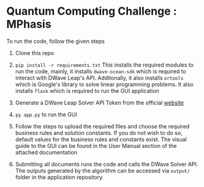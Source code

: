 # Quantum Computing Challenge : MPhasis

To run the code, follow the given steps

1. Clone this repo

2. `pip install -r requirements.txt`
This installs the required modules to run the code, mainly, it installs `dwave-ocean-sdk` which is required to interact with DWave Leap's API. Additonally, it also installs `ortools` which is Google's library to solve linear programming problems. It also installs `flask` which is required to run the GUI application

3. Generate a DWave Leap Solver API Token from the official [website](https://cloud.dwavesys.com/leap/)

4. `py app.py` to run the GUI

5. Follow the steps to upload the required files and choose the required business rules and solution constants. If you do not wish to do so, default values for the business rules and constants exist. The visual guide to the GUI can be found in the User Manual section of the attached documentation

6. Submitting all documents runs the code and calls the DWave Solver API. The outputs generated by the algorithm can be accessed via `output/` folder in the application repository.
